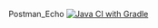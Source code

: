 Postman_Echo [![Java CI with Gradle](https://github.com/Himmmera/Postman_Echo/actions/workflows/gradle.yml/badge.svg?branch=main)](https://github.com/Himmmera/Postman_Echo/actions/workflows/gradle.yml)
